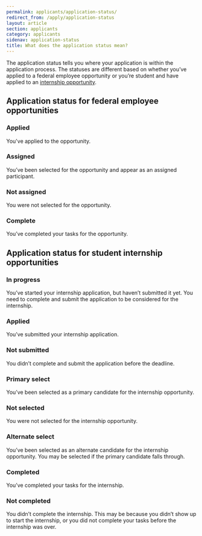 ```yaml
---
permalink: applicants/application-status/
redirect_from: /apply/application-status
layout: article
section: applicants
category: applicants
sidenav: application-status
title: What does the application status mean?
---
```


The application status tells you where your application is within the application process. The statuses are different based on whether you’ve applied to a federal employee opportunity or you’re student and have applied to an [internship opportunity](#application-status-for-student-internship-opportunities).

## Application status for federal employee opportunities

### Applied

You've applied to the opportunity.

### Assigned

You’ve been selected for the opportunity and appear as an assigned participant.

### Not assigned

You were not selected for the opportunity.

### Complete

You’ve completed your tasks for the opportunity.

## Application status for student internship opportunities

### In progress

You’ve started your internship application, but haven’t submitted it yet. You need to complete and submit the application to be considered for the internship.

### Applied

You’ve submitted your internship application.

### Not submitted

You didn’t complete and submit the application before the deadline.

### Primary select

You’ve been selected as a primary candidate for the internship opportunity.

### Not selected

You were not selected for the internship opportunity.

### Alternate select

You’ve been selected as an alternate candidate for the internship opportunity. You may be selected if the primary candidate falls through.

### Completed

You’ve completed your tasks for the internship.

### Not completed

You didn’t complete the internship. This may be because you didn’t show up to start the internship, or you did not complete your tasks before the internship was over.
